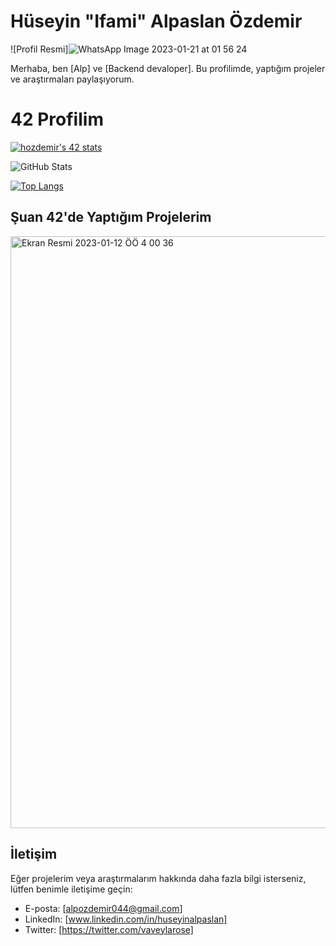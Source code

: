 # Hüseyin "Ifami" Alpaslan Özdemir

![Profil Resmi]![WhatsApp Image 2023-01-21 at 01 56 24](https://user-images.githubusercontent.com/94466351/213903106-e3b0608a-e14b-422f-8be8-b014ba42088d.jpeg)


Merhaba, ben [Alp] ve [Backend devaloper]. Bu profilimde, yaptığım projeler ve araştırmaları paylaşıyorum.

# 42 Profilim
[![hozdemir's 42 stats](https://badge42.vercel.app/api/v2/cl96wo4gz00360gla3dv8dxpx/stats?cursusId=21&coalitionId=228)](https://github.com/JaeSeoKim/badge42)

![GitHub Stats](https://github-readme-stats.vercel.app/api?username=ifmai&theme=tokyonight)

[![Top Langs](https://github-readme-stats.vercel.app/api/top-langs/?username=ifmai&layout=compact&theme=tokyonight)](https://github.com/ifmai)

## Şuan 42'de Yaptığım Projelerim

<img width="947" alt="Ekran Resmi 2023-01-12 ÖÖ 4 00 36" src="https://user-images.githubusercontent.com/94466351/211950869-52321932-8e57-40f7-affb-a3b7dfa8d7ee.png">

## İletişim

Eğer projelerim veya araştırmalarım hakkında daha fazla bilgi isterseniz, lütfen benimle iletişime geçin:

- E-posta: [alpozdemir044@gmail.com]
- LinkedIn: [www.linkedin.com/in/huseyinalpaslan]
- Twitter: [https://twitter.com/vaveylarose]

